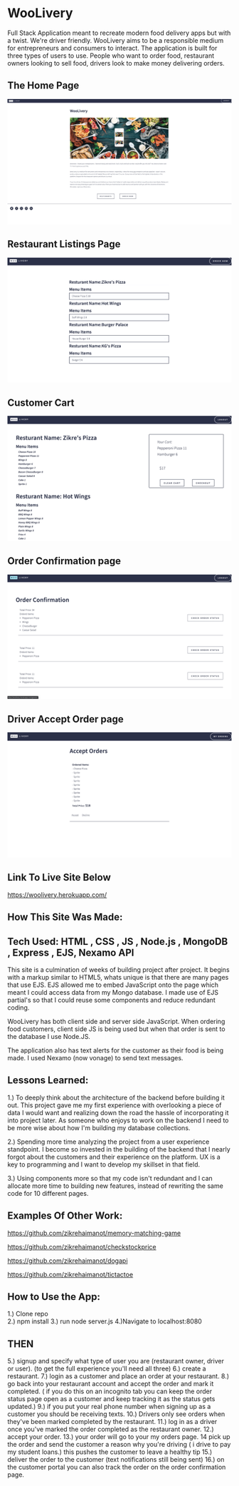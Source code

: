 # WooLivery

Full Stack Application meant to recreate modern food delivery apps but with a twist. We're driver friendly. WooLivery aims to be a responsible medium for entrepreneurs and consumers to interact. The application is built for three types of users to use. People who want to order food, restaurant owners looking to sell food, drivers look to make money delivering orders.

## The Home Page

![home page WooLivery](home.png)

## Restaurant Listings Page

![restaurant listings](res.png)

## Customer Cart

![customer cart](cart.png)

## Order Confirmation page

![Order Confirmation](orderCon.png)

## Driver Accept Order page

![Drive page](acceptOrder.png)

## Link To Live Site Below

https://woolivery.herokuapp.com/

## How This Site Was Made:

## Tech Used: HTML , CSS , JS , Node.js , MongoDB , Express , EJS, Nexamo API

This site is a culmination of weeks of building project after project. It begins with a markup similar to HTML5, whats unique is that there are many pages that use EJS. EJS allowed me to embed JavaScript onto the page which meant I could access data from my Mongo database. I made use of EJS partial's so that I could reuse some components and reduce redundant coding.

WooLivery has both client side and server side JavaScript. When ordering food customers, client side JS is being used but when that order is sent to the database I use Node.JS.

The application also has text alerts for the customer as their food is being made. I used Nexamo (now vonage) to send text messages.

## Lessons Learned:

1.) To deeply think about the architecture of the backend before building it out. This project gave me my first experience with overlooking a piece of data I would want and realizing down the road the hassle of incorporating it into project later. As someone who enjoys to work on the backend I need to be more wise about how I'm building my database collections.

2.) Spending more time analyzing the project from a user experience standpoint. I become so invested in the building of the backend that I nearly forgot about the customers and their experience on the platform. UX is a key to programming and I want to develop my skillset in that field.

3.) Using components more so that my code isn't redundant and I can allocate more time to building new features, instead of rewriting the same code for 10 different pages.

## Examples Of Other Work:

https://github.com/zikrehaimanot/memory-matching-game

https://github.com/zikrehaimanot/checkstockprice

https://github.com/zikrehaimanot/dogapi

https://github.com/zikrehaimanot/tictactoe


## How to Use the App:

1.) Clone repo <br>
2.) npm install
3.) run node server.js
4.)Navigate to localhost:8080

## THEN

5.) signup and specify what type of user you are (restaurant owner, driver or user). (to get the full experience you'll need all three)
6.) create a restaurant.
7.) login as a customer and place an order at your restaurant.
8.) go back into your restaurant account and accept the order and mark it completed. ( if you do this on an incognito tab you can keep the order status page open as a customer and keep tracking it as the status gets updated.)
9.) if you put your real phone number when signing up as a customer you should be receiving texts.
10.) Drivers only see orders when they've been marked completed by the restaurant.
11.) log in as a driver once you've marked the order completed as the restaurant owner.
12.) accept your order.
13.) your order will go to your my orders page.
14 pick up the order and send the customer a reason why you're driving ( i drive to pay my student loans.) this pushes the customer to leave a healthy tip
15.) deliver the order to the customer (text notifications still being sent)
16.) on the customer portal you can also track the order on the order confirmation page.
